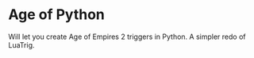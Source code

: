Age of Python
=============

Will let you create Age of Empires 2 triggers in Python. A simpler redo of LuaTrig.

